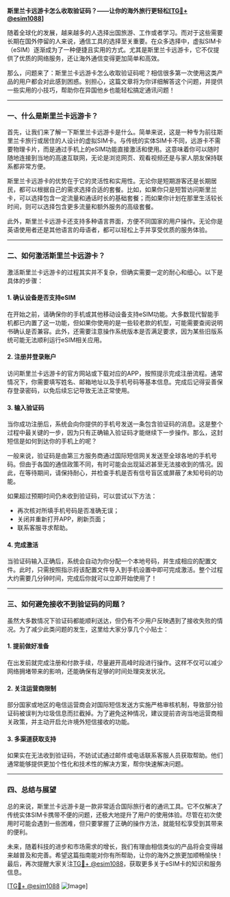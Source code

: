 **斯里兰卡远游卡怎么收取验证码？——让你的海外旅行更轻松[[TG💪+ @esim1088](https://t.me/s/esim1088)]**

随着全球化的发展，越来越多的人选择出国旅游、工作或者学习。而对于这些需要长期在国外停留的人来说，通信工具的选择至关重要。在众多选择中，虚拟SIM卡（eSIM）逐渐成为了一种便捷且实用的方式。尤其是斯里兰卡远游卡，它不仅提供了优质的网络服务，还让海外通信变得更加简单和高效。

那么，问题来了：斯里兰卡远游卡怎么收取验证码呢？相信很多第一次使用这类产品的用户都会对此感到困惑。别担心，这篇文章将为你详细解答这个问题，并提供一些实用的小技巧，帮助你在异国他乡也能轻松搞定通讯问题！

---

### **一、什么是斯里兰卡远游卡？**

首先，让我们来了解一下斯里兰卡远游卡是什么。简单来说，这是一种专为前往斯里兰卡旅行或居住的人设计的虚拟SIM卡。与传统的实体SIM卡不同，远游卡不需要物理卡片，而是通过手机上的eSIM功能直接激活和使用。这意味着你可以随时随地连接到当地的高速互联网，无论是浏览网页、观看视频还是与家人朋友保持联系都非常方便。

斯里兰卡远游卡的优势在于它的灵活性和实用性。无论你是短期游客还是长期居民，都可以根据自己的需求选择合适的套餐。比如，如果你只是短暂访问斯里兰卡，可以选择包含一定流量和通话时长的基础套餐；而如果你计划在那里生活较长时间，则可以选择包含更多流量和额外服务的高级套餐。

此外，斯里兰卡远游卡还支持多种语言界面，方便不同国家的用户操作。无论你是英语使用者还是其他语言的母语者，都可以轻松上手并享受优质的服务体验。

---

### **二、如何激活斯里兰卡远游卡？**

激活斯里兰卡远游卡的过程其实并不复杂，但确实需要一定的耐心和细心。以下是具体的步骤：

#### **1. 确认设备是否支持eSIM**
在开始之前，请确保你的手机或其他移动设备支持eSIM功能。大多数现代智能手机都已内置了这一功能，但如果你使用的是一些较老款的机型，可能需要查阅说明书确认是否兼容。此外，还需要注意操作系统版本是否满足要求，因为某些旧版系统可能无法顺利运行eSIM相关应用。

#### **2. 注册并登录账户**
访问斯里兰卡远游卡的官方网站或下载对应的APP，按照提示完成注册流程。通常情况下，你需要填写姓名、邮箱地址以及手机号码等基本信息。完成后记得妥善保存登录密码，以免后续忘记导致无法正常使用。

#### **3. 输入验证码**
当你成功注册后，系统会向你提供的手机号发送一条包含验证码的消息。这是整个过程中最关键的一步，因为只有正确输入验证码才能继续下一步操作。那么，这封短信是如何到达你的手机上的呢？

一般来说，验证码是由第三方服务商通过国际短信网关发送至全球各地的手机号码。但由于各国的通信政策不同，有时可能会出现延迟甚至无法接收到的情况。因此，在等待期间，请保持耐心，并检查手机是否有信号盲区或屏蔽了未知号码的功能。

如果超过预期时间仍未收到验证码，可以尝试以下方法：
- 再次核对所填手机号码是否准确无误；
- 关闭并重新打开APP，刷新页面；
- 联系客服寻求帮助。

#### **4. 完成激活**
当验证码输入正确后，系统会自动为你分配一个本地号码，并生成相应的配置文件。此时，只需按照指示将该配置文件导入到手机设置中即可完成激活。整个过程大约需要几分钟时间，完成后你就可以立即开始使用了！

---

### **三、如何避免接收不到验证码的问题？**

虽然大多数情况下验证码都能顺利送达，但仍有不少用户反映遇到了接收失败的情况。为了减少此类问题的发生，这里给大家分享几个小贴士：

#### **1. 提前做好准备**
在出发前就完成注册和付款手续，尽量避开高峰时段进行操作。这样不仅可以减少网络拥堵带来的影响，还能确保有足够的时间处理突发状况。

#### **2. 关注运营商限制**
部分国家或地区的电信运营商会对国际短信发送方实施严格审核机制，导致部分验证码被误判为垃圾信息而拦截掉。为了避免这种情况，建议提前咨询当地运营商相关政策，并主动开启允许境外短信接收的功能。

#### **3. 多渠道获取支持**
如果实在无法收到验证码，不妨试试通过邮件或电话联系客服人员获取帮助。他们通常能够提供更加个性化和技术性的解决方案，帮你快速解决问题。

---

### **四、总结与展望**

总的来说，斯里兰卡远游卡是一款非常适合国际旅行者的通讯工具。它不仅解决了传统实体SIM卡携带不便的问题，还极大地提升了用户的使用体验。尽管在初次使用时可能会遇到一些困难，但只要掌握了正确的操作方法，就能轻松享受到其带来的便利。

未来，随着科技的进步和市场需求的增长，我们有理由相信类似的产品将会变得越来越普及和完善。希望这篇指南能对你有所帮助，让你的海外之旅更加顺畅愉快！最后，再次提醒大家关注[TG💪+ @esim1088](https://t.me/s/esim1088)，获取更多关于eSIM卡的知识和服务信息。

[[TG💪+ @esim1088](https://t.me/s/esim1088) ![Image](https://i.postimg.cc/4NQfJmqS/Snipaste-2025-05-13-00-14-12.png)]